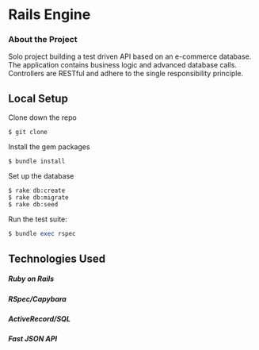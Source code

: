 # Rails Engine

### About the Project

Solo project building a test driven API based on an e-commerce database. The application contains business logic and advanced database calls. Controllers are RESTful and adhere to the single responsibility principle.

## Local Setup

Clone down the repo
```
$ git clone
```

Install the gem packages
```
$ bundle install
```

Set up the database
```
$ rake db:create
$ rake db:migrate
$ rake db:seed
```

Run the test suite:
```ruby
$ bundle exec rspec
```

## Technologies Used                                           

##### Ruby on Rails
##### RSpec/Capybara
##### ActiveRecord/SQL
##### Fast JSON API
